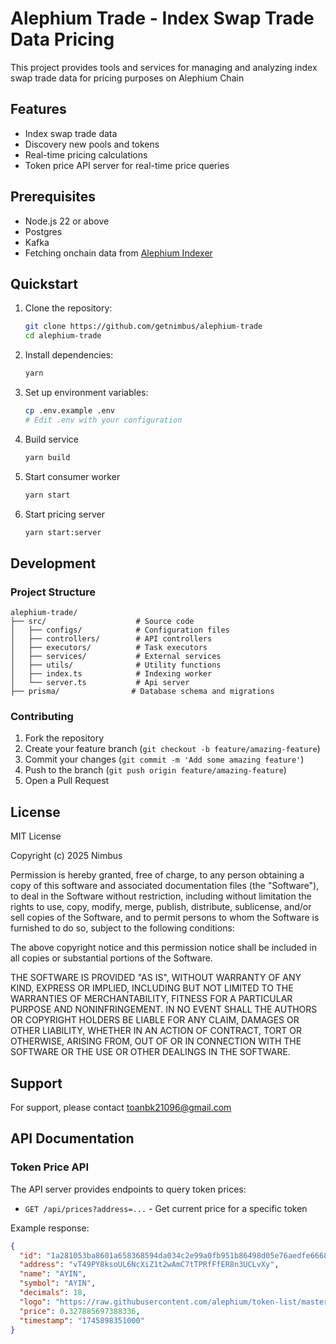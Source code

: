# Alephium Trade - Index Swap Trade Data Pricing

This project provides tools and services for managing and analyzing index swap trade data for pricing purposes on Alephium Chain

## Features

- Index swap trade data
- Discovery new pools and tokens
- Real-time pricing calculations
- Token price API server for real-time price queries

## Prerequisites

- Node.js 22 or above
- Postgres
- Kafka
- Fetching onchain data from [Alephium Indexer](https://github.com/getnimbus/alephium-indexer)

## Quickstart

1. Clone the repository:
   ```bash
   git clone https://github.com/getnimbus/alephium-trade
   cd alephium-trade
   ```

2. Install dependencies:
   ```bash
   yarn
   ```

3. Set up environment variables:
   ```bash
   cp .env.example .env
   # Edit .env with your configuration
   ```

4. Build service
   ```bash
   yarn build
   ```

5. Start consumer worker
   ```bash
   yarn start
   ```

6. Start pricing server
   ```bash
   yarn start:server
   ```

## Development

### Project Structure

```
alephium-trade/
├── src/                    # Source code
│   ├── configs/            # Configuration files
│   ├── controllers/        # API controllers
│   ├── executors/          # Task executors
│   ├── services/           # External services
│   ├── utils/              # Utility functions
│   ├── index.ts            # Indexing worker
│   └── server.ts           # Api server
├── prisma/                # Database schema and migrations
```

### Contributing

1. Fork the repository
2. Create your feature branch (`git checkout -b feature/amazing-feature`)
3. Commit your changes (`git commit -m 'Add some amazing feature'`)
4. Push to the branch (`git push origin feature/amazing-feature`)
5. Open a Pull Request

## License

MIT License

Copyright (c) 2025 Nimbus

Permission is hereby granted, free of charge, to any person obtaining a copy
of this software and associated documentation files (the "Software"), to deal
in the Software without restriction, including without limitation the rights
to use, copy, modify, merge, publish, distribute, sublicense, and/or sell
copies of the Software, and to permit persons to whom the Software is
furnished to do so, subject to the following conditions:

The above copyright notice and this permission notice shall be included in all
copies or substantial portions of the Software.

THE SOFTWARE IS PROVIDED "AS IS", WITHOUT WARRANTY OF ANY KIND, EXPRESS OR
IMPLIED, INCLUDING BUT NOT LIMITED TO THE WARRANTIES OF MERCHANTABILITY,
FITNESS FOR A PARTICULAR PURPOSE AND NONINFRINGEMENT. IN NO EVENT SHALL THE
AUTHORS OR COPYRIGHT HOLDERS BE LIABLE FOR ANY CLAIM, DAMAGES OR OTHER
LIABILITY, WHETHER IN AN ACTION OF CONTRACT, TORT OR OTHERWISE, ARISING FROM,
OUT OF OR IN CONNECTION WITH THE SOFTWARE OR THE USE OR OTHER DEALINGS IN THE
SOFTWARE.

## Support

For support, please contact toanbk21096@gmail.com

## API Documentation

### Token Price API

The API server provides endpoints to query token prices:

- `GET /api/prices?address=...` - Get current price for a specific token

Example response:
```json
{
  "id": "1a281053ba8601a658368594da034c2e99a0fb951b86498d05e76aedfe666800",
  "address": "vT49PY8ksoUL6NcXiZ1t2wAmC7tTPRfFfER8n3UCLvXy",
  "name": "AYIN",
  "symbol": "AYIN",
  "decimals": 18,
  "logo": "https://raw.githubusercontent.com/alephium/token-list/master/logos/AYIN.png",
  "price": 0.327885697388336,
  "timestamp": "1745898351000"
}
```
